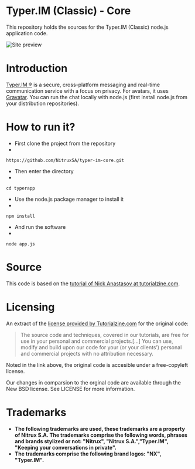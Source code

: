 Typer.IM (Classic) - Core
==============

This repository holds the sources for the Typer.IM (Classic) node.js application code.

![Site preview](http://i.imgur.com/Nuv7k7g.png "Typer.IM Classic")

Introduction
============

[Typer.IM ®](http://typer.im/) is a secure, cross-platform messaging and real-time communication service with a focus on privacy. For avatars, it uses [Gravatar](http://gravatar.com/). You can run the chat locally with node.js (first install node.js from your distribution repositories).

How to run it?
==============

+ First clone the project from the repository
+ 
`https://github.com/NitruxSA/typer-im-core.git`

+ Then enter the directory
+ 
`cd typerapp`

+ Use the node.js package manager to install it
+ 
`npm install`

+  And run the software
+  
`node app.js`

Source
===================

This code is based on the [tutorial of Nick Anastasov at tutorialzine.com](http://tutorialzine.com/2014/03/nodejs-private-webchat/).

Licensing
=========

An extract of the [license provided by Tutorialzine.com](http://tutorialzine.com/license/) for the original code:

>The source code and techniques, covered in our tutorials, are free for use in your personal and commercial projects.[...] You can use, modify and build upon our code for your (or your clients’) personal and commercial projects with no attribution necessary.

Noted in the link above, the original code is accesible under a free-copyleft license. 

Our changes in comparsion to the orginal code are available through the New BSD license. See LICENSE for more information.

Trademarks
===========

* **The following trademarks are used, these trademarks are a property of Nitrux S.A. The trademarks comprise the following words, phrases and brands stylized or not: "Nitrux", "Nitrux S.A.","Typer.IM", "Keeping your conversations in private".**
* **The trademarks comprise the following brand logos: "NX", "Typer.IM".**
